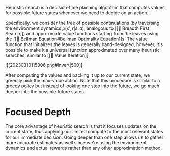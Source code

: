 Heuristic search is a decision-time planning algorithm that computes values for possible future states whenever we need to decide on an action.

Specifically, we consider the tree of possible continuations (by traversing the environment dynamics $p(s', r \vert s, a)$, analogous to [[🚋 Breadth First Search]]) and approximate value functions starting from the leaves using the [[🔔 Bellman Equation#Bellman Optimality Equation]]s. The value function that initializes the leaves is generally hand-designed; however, it's possible to make it a universal function approximated over many heuristic searches, similar to [[💎 Value Iteration]].

![[20230310115306.png#invert|500]]

After computing the values and backing it up to our current state, we greedily pick the max-value action. Note that this procedure is similar to a greedy policy but instead of looking one step into the future, we go much deeper into the possible future states.

# Focused Depth
The core advantage of heuristic search is that it focuses updates on the current state, thus applying our limited compute to the most relevant states for our immediate decision. Going deeper than one step allows us to gather more accurate estimates as well since we're using the environment dynamics and actual rewards rather than any other approximation method.